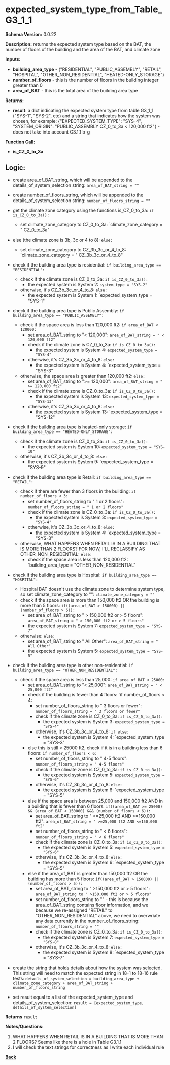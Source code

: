 # expected_system_type_from_Table_G3_1_1
**Schema Version:** 0.0.22  

**Description:** returns the expected system type based on the BAT, the number of floors of the building and the area of the BAT, and climate zone

**Inputs:**
- **building_area_type** - ("RESIDENTIAL", "PUBLIC_ASSEMBLY", "RETAIL", "HOSPITAL", "OTHER_NON_RESIDENTIAL", "HEATED-ONLY_STORAGE")
- **number_of_floors** - this is the number of floors in the building integer greater than 0
- **area_of_BAT** - this is the total area of the building area type

**Returns:**  
- **result**: a dict indicating the expected system type from table G3_1_1 ("SYS-1", "SYS-2", etc) and a string that indicates how the system was chosen, for example: {"EXPECTED_SYSTEM_TYPE": "SYS-4", "SYSTEM_ORIGIN": "PUBLIC_ASSEMBLY CZ_0_to_3a < 120,000 ft2"} - does not take into account G3.1.1 b-g
 
**Function Call:**
- **is_CZ_0_to_3a**

## Logic:
- create area_of_BAT_string, which will be appended to the details_of_system_selection string: `area_of_BAT_string = ""`
- create number_of_floors_string, which will be appended to the details_of_system_selection string: `number_of_floors_string = ""`

- get the climate zone category using the functions is_CZ_0_to_3a: `if is_CZ_0_to_3a():`
	- set climate_zone_category to CZ_0_to_3a: `climate_zone_category = " CZ_0_to_3a"

- else (the climate zone is 3b, 3c or 4 to 8): `else:`
	- set climate_zone_category to CZ_3b_3c_or_4_to_8: `climate_zone_category = " CZ_3b_3c_or_4_to_8"

- check if the building area type is residential: `if building_area_type == "RESIDENTIAL":`
	- check if the climate zone is CZ_0_to_3a: `if is_CZ_0_to_3a():`
		- the expected system is System 2: `system_type = "SYS-2"`
	- otherwise, it's  CZ_3b_3c_or_4_to_8: `else:`
		- the expected system is System 1: `expected_system_type = "SYS-1"


- check if the building area type is Public Assembly: `if building_area_type == "PUBLIC_ASSEMBLY":`
	- check if the space area is less than 120,000 ft2: `if area_of_BAT < 120000:`
		- set area_of_BAT_string to "< 120,000": `area_of_BAT_string = " < 120,000 ft2"`
		- check if the climate zone is CZ_0_to_3a: `if is_CZ_0_to_3a():`
			- the expected system is System 4: `expected_system_type = "SYS-4"`
		- otherwise, it's CZ_3b_3c_or_4_to_8: `else:`
			- the expected system is System 4: `expected_system_type = "SYS-3"
	- otherwise, the space area is greater than 120,000 ft2: `else:`
		- set area_of_BAT_string to ">= 120,000": `area_of_BAT_string = " >= 120,000 ft2"`
		- check if the climate zone is CZ_0_to_3a: `if is_CZ_0_to_3a():`
			- the expected system is System 13: `expected_system_type = "SYS-13"`
		- otherwise, it's CZ_3b_3c_or_4_to_8: `else:`
			- the expected system is System 13: `expected_system_type = "SYS-12"


- check if the building area type is heated-only storage: `if building_area_type == "HEATED-ONLY_STORAGE":`
	- check if the climate zone is CZ_0_to_3a: `if is_CZ_0_to_3a():`
		- the expected system is System 10: `expected_system_type = "SYS-10"`
	- otherwise, it's CZ_3b_3c_or_4_to_8: `else:`
		- the expected system is System 9: `expected_system_type = "SYS-9"


- check if the building area type is Retail: `if building_area_type == "RETAIL":`
	- check if there are fewer than 3 floors in the building: `if number_of_floors < 3:`
		- set number_of_floors_string to " 1 or 2 floors": `number_of_floors_string = " 1 or 2 floors"`
		- check if the climate zone is CZ_0_to_3a: `if is_CZ_0_to_3a():`
			- the expected system is System 3: `expected_system_type = "SYS-4"`
		- otherwise, it's CZ_3b_3c_or_4_to_8: `else:`
			- the expected system is System 4: `expected_system_type = "SYS-3"
	- otherwise, WHAT HAPPENS WHEN RETAIL IS IN A BUILDING THAT IS MORE THAN 2 FLOORS?  FOR NOW, I'LL RECLASSIFY AS OTHER_NON_RESIDENTIAL: `else:`
		- check if the space area is less than 120,000 ft2: `building_area_type = "OTHER_NON_RESIDENTIAL"


- check if the building area type is Hospital: `if building_area_type == "HOSPITAL":`
	- Hospital BAT doesn't use the climate zone to determine system type, so set climate_zone_category to "": `climate_zone_category = ""`
	- check if the space area is more than 150,000 ft2 OR the building is more than 5 floors: `if((area_of_BAT > 150000) || (number_of_floors > 5)):`
		- set area_of_BAT_string to " > 150,000 ft2 or > 5 floors": `area_of_BAT_string = " > 150,000 ft2 or > 5 floors"`
		- the expected system is System 7: `expected_system_type = "SYS-7"`
	- otherwise: `else:`
		- set area_of_BAT_string to " All Other": `area_of_BAT_string = " All Other"`
		- the expected system is System 5: `expected_system_type = "SYS-5"`


- check if the building area type is other non-residential: `if building_area_type == "OTHER_NON_RESIDENTIAL":`
	- check if the space area is less than 25,000: `if area_of_BAT < 25000:`
		- set area_of_BAT_string to "< 25,000": `area_of_BAT_string = " < 25,000 ft2"`
		- check if the building is fewer than 4 floors: `if number_of_floors < 4:
			- set number_of_floors_string to " 3 floors or fewer": `number_of_floors_string = " 3 floors or fewer"`
			- check if the climate zone is CZ_0_to_3a: `if is_CZ_0_to_3a():`
				- the expected system is System 3: `expected_system_type = "SYS-4"`
			- otherwise, it's CZ_3b_3c_or_4_to_8: `if else:`
				- the expected system is System 4: `expected_system_type = "SYS-3"
		- else this is still < 25000 ft2, check if it is in a building less than 6 floors: `if number_of_floors < 6:`
			- set number_of_floors_string to " 4-5 floors": `number_of_floors_string = " 4-5 floors"`
			- check if the climate zone is CZ_0_to_3a: `if is_CZ_0_to_3a():`
				- the expected system is System 5: `expected_system_type = "SYS-6"`
			- otherwise, it's CZ_3b_3c_or_4_to_8: `else:`
				- the expected system is System 6: `expected_system_type = "SYS-5"
		- else if the space area is between 25,000 and 150,000 ft2 AND in a building that is fewer than 6 floors: `if((area_of_BAT >= 25000) && (area_of_BAT < 150000) &&& (number_of_floors < 6)):`
			- set area_of_BAT_string to " >=25,000 ft2 AND <=150,000 ft2": `area_of_BAT_string = " >=25,000 ft2 AND <=150,000 ft2"`
			- set number_of_floors_string to " < 6 floors": `number_of_floors_string = " < 6 floors"`
			- check if the climate zone is CZ_0_to_3a: `if is_CZ_0_to_3a():`
				- the expected system is System 5: `expected_system_type = "SYS-6"`
			- otherwise, it's CZ_3b_3c_or_4_to_8: `else:`
				- the expected system is System 6: `expected_system_type = "SYS-5"
		- else if the area_of_BAT is greater than 150,000 ft2 OR the building has more than 5 floors: `if((area_of_BAT > 150000) || (number_of_floors > 5)):`
			- set area_of_BAT_string to " >150,000 ft2 or > 5 floors": `area_of_BAT_string to " >150,000 ft2 or > 5 floors"`
			- set number_of_floors_string to "" - this is because the area_of_BAT_string contains floor information, and we because we re-assigned "RETAIL" to "OTHER_NON_RESIDENTIAL" above, we need to overwriate any data currently in the number_of_floors_string: `number_of_floors_string = ""`
			- check if the climate zone is CZ_0_to_3a: `if is_CZ_0_to_3a():`
				- the expected system is System 7: `expected_system_type = "SYS-8"`
			- otherwise, it's CZ_3b_3c_or_4_to_8: `else:`
				- the expected system is System 8: `expected_system_type = "SYS-7"

- create the string that holds details about how the system was selected.  This string will need to match the expected string in 18-1 to 18-16 rule tests: `details_of_system_selection = building_area_type + climate_zone_category + area_of_BAT_string + number_of_floors_string`
- set result equal to a list of the expected_system_type and details_of_system_selection: `result = [expected_system_type, details_of_system_selection]`

**Returns** `result`


**Notes/Questions:**  
1. WHAT HAPPENS WHEN RETAIL IS IN A BUILDING THAT IS MORE THAN 2 FLOORS?  Seems like there is a hole in Table G3.1.1
2. I will check the text strings for correctness as I write each individual rule

**[Back](../_toc.md)**
